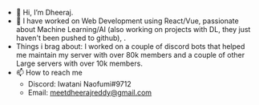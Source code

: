 - 👋 Hi, I’m Dheeraj.
- 👀 I have worked on Web Development using React/Vue, passionate about Machine Learning/AI (also working on projects with DL, they just haven't been pushed to github), .
- Things i brag about: I worked on a couple of discord bots that helped me maintain my server with over 80k members and a couple of other Large servers with over 10k members. 
- 📫 How to reach me 
  - Discord: Iwatani Naofumi#9712
  - Email: meetdheerajreddy@gmail.com


<!---
Dheeraj-R/Dheeraj-R is a ✨ special ✨ repository because its `README.md` (this file) appears on your GitHub profile.
You can click the Preview link to take a look at your changes.
--->
